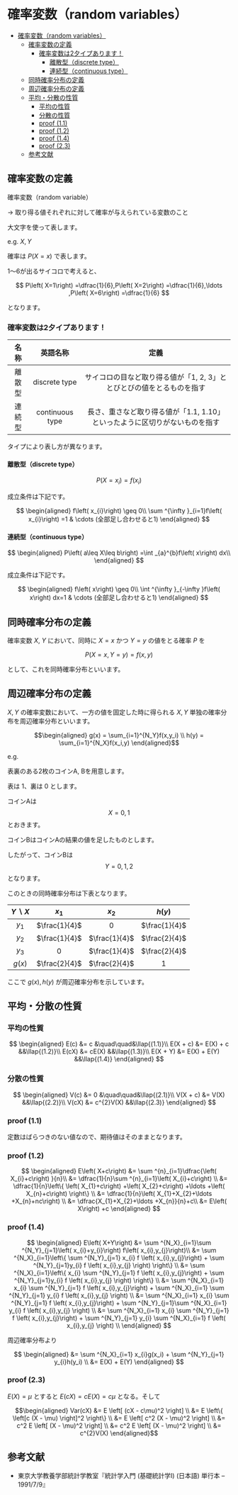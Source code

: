 # 確率変数（random variables）

- [確率変数（random variables）](#確率変数random-variables)
  - [確率変数の定義](#確率変数の定義)
    - [確率変数は2夕イプあります！](#確率変数は2夕イプあります)
      - [離散型（discrete type）](#離散型discrete-type)
      - [連続型（continuous type）](#連続型continuous-type)
  - [同時確率分布の定義](#同時確率分布の定義)
  - [周辺確率分布の定義](#周辺確率分布の定義)
  - [平均・分散の性質](#平均分散の性質)
    - [平均の性質](#平均の性質)
    - [分散の性質](#分散の性質)
    - [proof $(1.1)$](#proof-11)
    - [proof $(1.2)$](#proof-12)
    - [proof $(1.4)$](#proof-14)
    - [proof $(2.3)$](#proof-23)
  - [参考文献](#参考文献)


## 確率変数の定義

確率変数（random variable）

→ 取り得る値それぞれに対して確率が与えられている変数のこと

大文字を使って表します。

e.g. $X,Y$

確率は $P(X=x)$ で表します。

1〜6が出るサイコロで考えると、

$$
P\left( X=1\right) =\dfrac{1}{6},P\left( X=2\right) =\dfrac{1}{6},\ldots ,P\left( X=6\right) =\dfrac{1}{6}
$$

となります。

### 確率変数は2夕イプあります！

| 名称 | 英語名称 | 定義 |
|:-:|:-:|:-:|
| 離散型 | discrete type | サイコロの目など取り得る値が「1, 2, 3」ととびとびの値をとるものを指す |
| 連続型 | continuous type | 長さ、重さなど取り得る値が「1.1, 1.10」といったように区切りがないものを指す |

タイプにより表し方が異なります。

#### 離散型（discrete type）

$$
P\left( X=x_{i}\right) =f\left( x_{i}\right)
$$

成立条件は下記です。

$$
\begin{aligned}
f\left( x_{i}\right) \geq 0\\
\sum ^{\infty }_{i=1}f\left( x_{i}\right) =1 & \cdots (全部足し合わせると1)
\end{aligned}
$$

#### 連続型（continuous type）

$$
\begin{aligned}
P\left( a\leq X\leq b\right) =\int _{a}^{b}f\left( x\right) dx\\
\end{aligned}
$$

成立条件は下記です。

$$
\begin{aligned}
f\left( x\right) \geq 0\\
\int ^{\infty }_{-\infty }f\left( x\right) dx=1 & \cdots (全部足し合わせると1)
\end{aligned}
$$

## 同時確率分布の定義

確率変数 $X$, $Y$ において、同時に $X=x$ かつ $Y=y$ の値をとる確率 $P$ を

$$P(X=x,Y=y)=f(x,y)$$

として、これを同時確率分布といいます。


## 周辺確率分布の定義

$X,Y$ の確率変数において、一方の値を固定した時に得られる $X,Y$ 単独の確率分布を周辺確率分布といいます。

$$\begin{aligned}
g(x) = \sum_{i=1}^{N_Y}f(x,y_i)
\\
h(y) = \sum_{i=1}^{N_X}f(x_i,y)
\end{aligned}$$



e.g.

表裏のある2枚のコインA, Bを用意します。

表は $1$、裏は $0$ とします。

コインAは
$$X={0,1}$$
とおきます。

コインBはコインAの結果の値を足したものとします。

したがって、コインBは
$$Y={0,1,2}$$
となります。

このときの同時確率分布は下表となります。

| $Y \backslash X$ | $x_1$ | $x_2$ | $h(y)$ |
|:-:|:-:|:-:|:-:|
| $y_1$ | $\frac{1}{4}$ | $0$ | $\frac{1}{4}$ |
| $y_2$ | $\frac{1}{4}$ | $\frac{1}{4}$ | $\frac{2}{4}$ |
| $y_3$ | $0$ | $\frac{1}{4}$ | $\frac{2}{4}$ |
| $g(x)$ | $\frac{2}{4}$ | $\frac{2}{4}$ | $1$ |

ここで $g(x),h(y)$ が周辺確率分布を示しています。


## 平均・分散の性質

### 平均の性質

$$
\begin{aligned}
E(c) &= c &\quad\quad&\llap{(1.1)}\\
E(X + c) &= E(X) + c &&\llap{(1.2)}\\
E(cX) &= cE(X) &&\llap{(1.3)}\\
E(X + Y) &= E(X) + E(Y) &&\llap{(1.4)}
\end{aligned}
$$

### 分散の性質

$$
\begin{aligned}
V(c) &= 0 &\quad\quad&\llap{(2.1)}\\
V(X + c) &= V(X) &&\llap{(2.2)}\\
V(cX) &= c^{2}V(X) &&\llap{(2.3)}
\end{aligned}
$$

### proof $(1.1)$

定数はばらつきのない値なので、期待値はそのままとなります。

### proof $(1.2)$


$$
\begin{aligned}
E\left( X+c\right) &= \sum ^{n}_{i=1}\dfrac{\left( X_{i}+c\right) }{n}\\
&= \dfrac{1}{n}\sum ^{n}_{i=1}\left( X_{i}+c\right) \\
&= \dfrac{1}{n}\left\{ \left( X_{1}+c\right) +\left( X_{2}+c\right) +\ldots +\left( X_{n}+c\right) \right\} \\
&= \dfrac{1}{n}\left( X_{1}+X_{2}+\ldots +X_{n}+nc\right) \\
&= \dfrac{X_{1}+X_{2}+\ldots +X_{n}}{n}+c\\
&= E\left( X\right) +c
\end{aligned}
$$



### proof $(1.4)$


$$
\begin{aligned}
E\left( X+Y\right) &= \sum ^{N_X}_{i=1}\sum ^{N_Y}_{j=1}\left( x_{i}+y_{i}\right) f\left( x_{i},y_{j}\right)\\
&= \sum ^{N_X}_{i=1}\left\{ \sum ^{N_Y}_{j=1} x_{i} f \left( x_{i},y_{j}\right) + \sum ^{N_Y}_{j=1}y_{i} f \left( x_{i},y_{j} \right) \right\} \\
&= \sum ^{N_X}_{i=1}\left\{ x_{i} \sum ^{N_Y}_{j=1} f \left( x_{i},y_{j}\right) + \sum ^{N_Y}_{j=1}y_{i} f \left( x_{i},y_{j} \right) \right\} \\
&= \sum ^{N_X}_{i=1} x_{i} \sum ^{N_Y}_{j=1} f \left( x_{i},y_{j}\right) + \sum ^{N_X}_{i=1} \sum ^{N_Y}_{j=1} y_{i} f \left( x_{i},y_{j} \right) \\
&= \sum ^{N_X}_{i=1} x_{i} \sum ^{N_Y}_{j=1} f \left( x_{i},y_{j}\right) + \sum ^{N_Y}_{j=1}\sum ^{N_X}_{i=1} y_{i} f \left( x_{i},y_{j} \right) \\
&= \sum ^{N_X}_{i=1} x_{i} \sum ^{N_Y}_{j=1} f \left( x_{i},y_{j}\right) + \sum ^{N_Y}_{j=1} y_{i} \sum ^{N_X}_{i=1} f \left( x_{i},y_{j} \right) \\
\end{aligned}
$$

周辺確率分布より

$$
\begin{aligned}
&= \sum ^{N_X}_{i=1} x_{i}g(x_i) + \sum ^{N_Y}_{j=1} y_{i}h(y_i) \\
&= E(X) + E(Y)
\end{aligned}
$$



### proof $(2.3)$



$E(X) = \mu$ とすると $E(cX) = cE(X) = c\mu$ となる。そして

$$\begin{aligned}
Var(cX)
&= E \left[ (cX - c\mu)^2 \right]
\\
&= E \left\{ \left[c (X - \mu) \right]^2 \right\}
\\
&= E \left[ c^2 (X - \mu)^2 \right]
\\
&= c^2 E \left[ (X - \mu)^2 \right]
\\
&= c^2 E \left[ (X - \mu)^2 \right]
\\
&= c^{2}V(X)
\end{aligned}$$



## 参考文献

- 東京大学教養学部統計学教室『統計学入門 (基礎統計学Ⅰ) (日本語) 単行本 – 1991/7/9』


